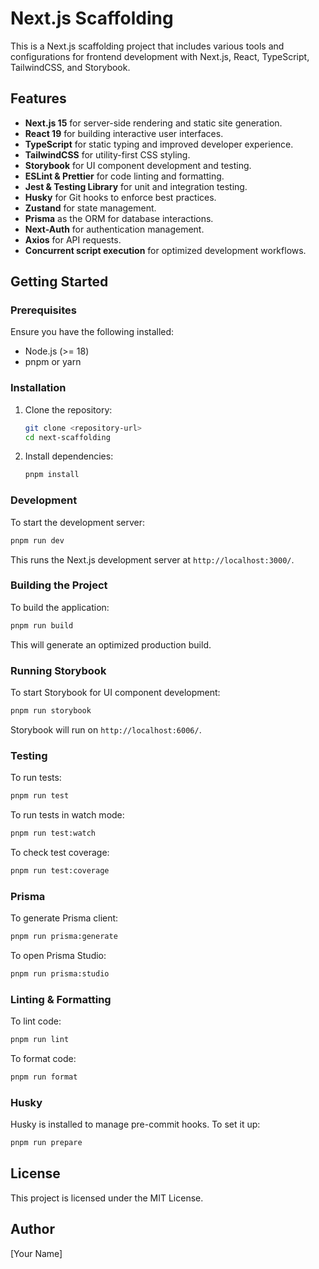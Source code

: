 # Next.js Scaffolding

This is a Next.js scaffolding project that includes various tools and configurations for frontend development with Next.js, React, TypeScript, TailwindCSS, and Storybook.

## Features

- **Next.js 15** for server-side rendering and static site generation.
- **React 19** for building interactive user interfaces.
- **TypeScript** for static typing and improved developer experience.
- **TailwindCSS** for utility-first CSS styling.
- **Storybook** for UI component development and testing.
- **ESLint & Prettier** for code linting and formatting.
- **Jest & Testing Library** for unit and integration testing.
- **Husky** for Git hooks to enforce best practices.
- **Zustand** for state management.
- **Prisma** as the ORM for database interactions.
- **Next-Auth** for authentication management.
- **Axios** for API requests.
- **Concurrent script execution** for optimized development workflows.

## Getting Started

### Prerequisites

Ensure you have the following installed:

- Node.js (>= 18)
- pnpm or yarn

### Installation

1. Clone the repository:
   ```sh
   git clone <repository-url>
   cd next-scaffolding
   ```
2. Install dependencies:
   ```sh
   pnpm install
   ```

### Development

To start the development server:

```sh
pnpm run dev
```

This runs the Next.js development server at `http://localhost:3000/`.

### Building the Project

To build the application:

```sh
pnpm run build
```

This will generate an optimized production build.

### Running Storybook

To start Storybook for UI component development:

```sh
pnpm run storybook
```

Storybook will run on `http://localhost:6006/`.

### Testing

To run tests:

```sh
pnpm run test
```

To run tests in watch mode:

```sh
pnpm run test:watch
```

To check test coverage:

```sh
pnpm run test:coverage
```

### Prisma

To generate Prisma client:

```sh
pnpm run prisma:generate
```

To open Prisma Studio:

```sh
pnpm run prisma:studio
```

### Linting & Formatting

To lint code:

```sh
pnpm run lint
```

To format code:

```sh
pnpm run format
```

### Husky

Husky is installed to manage pre-commit hooks. To set it up:

```sh
pnpm run prepare
```

## License

This project is licensed under the MIT License.

## Author

[Your Name]
